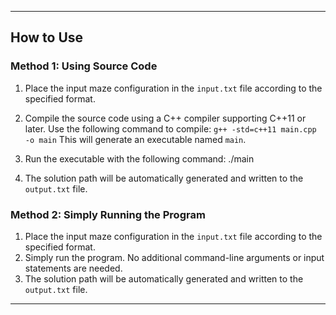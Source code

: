 
---

## How to Use

### Method 1: Using Source Code

1. Place the input maze configuration in the `input.txt` file according to the specified format.
2. Compile the source code using a C++ compiler supporting C++11 or later. Use the following command to compile:
   `g++ -std=c++11 main.cpp -o main`
   This will generate an executable named `main`.

3. Run the executable with the following command: ./main
4. The solution path will be automatically generated and written to the `output.txt` file.

### Method 2: Simply Running the Program

1. Place the input maze configuration in the `input.txt` file according to the specified format.
2. Simply run the program. No additional command-line arguments or input statements are needed.
3. The solution path will be automatically generated and written to the `output.txt` file.

---
